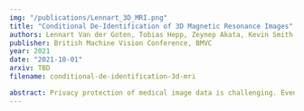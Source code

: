 ```yaml
---
img: "/publications/Lennart_3D_MRI.png"
title: "Conditional De-Identification of 3D Magnetic Resonance Images"
authors: Lennart Van der Goten, Tobias Hepp, Zeynep Akata, Kevin Smith
publisher: British Machine Vision Conference, BMVC
year: 2021
date: "2021-10-01"
arxiv: TBD
filename: conditional-de-identification-3d-mri

abstract: Privacy protection of medical image data is challenging. Even if metadata is removed, brain scans are vulnerable to attacks that match renderings of the face to facial image databases. Solutions have been developed to de-identify diagnostic scans by obfuscating or removing parts of the face. However, these solutions either fail to reliably hide the patient’s identity or are so aggressive that they impair further analyses. We propose a new class of de-identification techniques that, instead of removing facial features, remodels them. Our solution relies on a conditional multi-scale GAN architecture. It takes a patient’s MRI scan as input and generates a 3D volume conditioned on the patient’s brain, which is preserved exactly, but where the face has been de-identified through remodeling. We demonstrate that our approach preserves privacy far better than existing techniques, without compromising downstream medical analyses. Analyses were run on the OASIS-3 and ADNI corpora.
---
```


